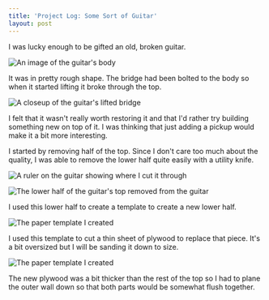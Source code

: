 ```yaml
---
title: 'Project Log: Some Sort of Guitar'
layout: post
---
```


I was lucky enough to be gifted an old, broken guitar.

![An image of the guitar's body](/files/2023-01-02-project-log-some-sort-of-guitar/1.jpg)

It was in pretty rough shape. The bridge had been bolted to the body so when it started lifting it broke through the top.

![A closeup of the guitar's lifted bridge](/files/2023-01-02-project-log-some-sort-of-guitar/2.jpg)

I felt that it wasn't really worth restoring it and that I'd rather try building something new on top of it. I was thinking that just adding a pickup would make it a bit more interesting.

I started by removing half of the top. Since I don't care too much about the quality, I was able to remove the lower half quite easily with a utility knife.

![A ruler on the guitar showing where I cut it through](/files/2023-01-02-project-log-some-sort-of-guitar/3.jpg)

![The lower half of the guitar's top removed from the guitar](/files/2023-01-02-project-log-some-sort-of-guitar/4.jpg)

I used this lower half to create a template to create a new lower half.

![The paper template I created](/files/2023-01-02-project-log-some-sort-of-guitar/5.jpg)

I used this template to cut a thin sheet of plywood to replace that piece. It's a bit oversized but I will be sanding it down to size.

![The paper template I created](/files/2023-01-02-project-log-some-sort-of-guitar/6.jpg)

The new plywood was a bit thicker than the rest of the top so I had to plane the outer wall down so that both parts would be somewhat flush together.
